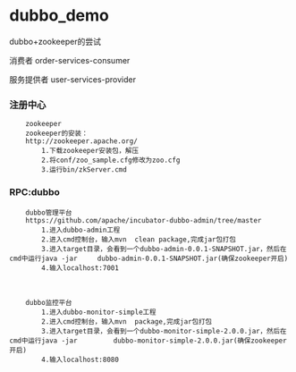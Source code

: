 # dubbo_demo
dubbo+zookeeper的尝试

消费者
	order-services-consumer

服务提供者
	user-services-provider

### 注册中心

```
	zookeeper
	zookeeper的安装：
	http://zookeeper.apache.org/
		1.下载zookeeper安装包，解压
		2.将conf/zoo_sample.cfg修改为zoo.cfg
		3.运行bin/zkServer.cmd
```



### RPC:dubbo 

```
	dubbo管理平台
	https://github.com/apache/incubator-dubbo-admin/tree/master
		1.进入dubbo-admin工程
		2.进入cmd控制台，输入mvn  clean package,完成jar包打包
		3.进入target目录，会看到一个dubbo-admin-0.0.1-SNAPSHOT.jar，然后在cmd中运行java -jar 	dubbo-admin-0.0.1-SNAPSHOT.jar(确保zookeeper开启)
		4.输入localhost:7001
```

​	

```
	dubbo监控平台
		1.进入dubbo-monitor-simple工程
		2.进入cmd控制台，输入mvn  package,完成jar包打包
		3.进入target目录，会看到一个dubbo-monitor-simple-2.0.0.jar，然后在cmd中运行java -jar 		dubbo-monitor-simple-2.0.0.jar(确保zookeeper开启)
		4.输入localhost:8080
```


